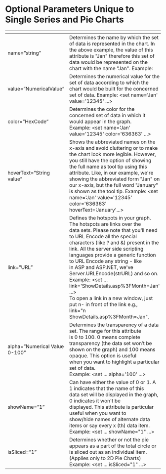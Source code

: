 # Optional Parameters Unique to Single Series and Pie Charts

<PageHeader />

| <!----> | <!----> |
| --- | --- |
| name=”string” | Determines the name by which the set of data is represented in the chart. In the above example, the value of this attribute is "Jan" therefore this set of data would be represented on the chart with the name "Jan". Example: |
| value=”NumericalValue” | Determines the numerical value for the set of data according to which the chart would be built for the concerned set of data. Example: &lt;set name='Jan' value='12345' ...&gt; |
| color=”HexCode” | Determines the color for the concerned set of data in which it would appear in the graph.<br>Example: &lt;set name='Jan' value='12345' color='636363' ...&gt; |
| hoverText=”String value” | Shows the abbreviated names on the x-axis and avoid cluttering or to make the chart look more legible. However, you still have the option of showing the full name as tool tip using this attribute. Like, in our example, we're showing the abbreviated form "Jan" on our x-axis, but the full word "January" is shown as the tool tip. Example: &lt;set name='Jan' value='12345' color='636363' hoverText='January'...&gt;|
| link=”URL” | Defines the hotspots in your graph. The hotspots are links over the<br>data sets. Please note that you'll need to URL Encode all the special<br>characters (like ? and &) present in the link. All the server side scripting<br>languages provide a generic function to URL Encode any string - like<br>in ASP and ASP.NET, we've Server.URLEncode(strURL) and so on. Example: &lt;set … link='ShowDetails.asp%3FMonth=Jan' ...&gt;<br>To open a link in a new window, just put n- in front of the link e.g.,<br>link="n ShowDetails.asp%3FMonth=Jan". |
| alpha=”Numerical Value 0-100”| Determines the transparency of a data set. The range for this attribute<br>is 0 to 100. 0 means complete transparency (the data set won’t be<br>shown on the graph) and 100 means opaque. This option is useful<br>when you want to highlight a particular set of data.<br>Example: &lt;set ... alpha='100' ...&gt;|
| showName=”1”| Can have either the value of 0 or 1. A 1 indicates that the name of this<br>data set will be displayed in the graph, 0 indicates it won't be<br>displayed. This attribute is particular useful when you want to<br>show/hide names of alternate data items or say every x (th) data item.<br>Example: &lt;set ... showName="1" ...&gt; |
| isSliced=”1” | Determines whether or not the pie appears as a part of the total circle or is sliced out as an individual item. (Applies only to 2D Pie Charts) Example: &lt;set ... isSliced="1" ...&gt;|

<PageFooter />
